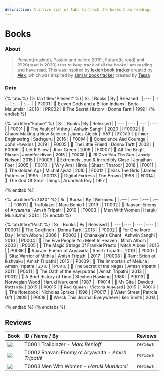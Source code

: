 ```yaml
---
description: A active list of tabs to track the books I am reading.
---
```


# Books

### About

> Present\(reading\), Past\(in and before 2019\), Future\(to read\) and 2020\(read in 2020\) tabs to keep track of all the books I am reading and have read. This was inspired by [lexie’s book tracker](https://books.alexwlchan.net/) created by [Alex](https://alexwlchan.net/), which was inspired by [similar book tracker](http://tessa-books.glitch.me/) created by [Tessa](https://twitter.com/tessthornton)

### Data

{% tabs %}
{% tab title="Present" %}
| Sr. | Books | By | Released |
| :--- | :--- | :--- | :--- |
| PR001 | 📖 Eleven Gods and a Billion Indians | Boria Majumdar | 2018 |
| PR002 | 📖 The Secret History | Donna Tartt | 1992 |
{% endtab %}

{% tab title="Future" %}
| Sr. | Books | By | Released |
| :--- | :--- | :--- | :--- |
| F0001 | 📖 The Vault of Vishnu | Ashwin Sanghi | 2020 |
| F0002 | 📖 Chaos: Making a New Science | James Gleick | 1987 |
| F0003 | 📖 Inner Engineering | Sadhguru | 2016 |
| F0004 | 📖 Conscience And Courage | John Hawkins | 2019 |
| F0005 | 📖 The Little Friend | Donna Tartt | 2003 |
| F0006 | 📖 Let It Snow | Jhon Green | 2008 |
| F0007 | 📖 All The Bright Places | Jennifer Niven | 2015 |
| F0008 | 📖 I'll Give You The Sun | Jandy Nelson | 2015 |
| F0009 | 📖 Extremely Loud & Incredibly Close | Jonathan Foer | 2005 |
| F0010 | 📖 Why Am I Hindu | Shashi Tharoor | 2018 |
| F0011 | 📖 The Golden Age | Michal Ajvaz | 2010 |
| F0012 | 📖 Kiss The Girls | James Patterson | 1995 |
| F0013 | 📖 Digital Fortress | Dan Brown | 1998 |
| F0014 | 📖 The God Of Small Things | Arundhati Roy | 1997 |

{% endtab %}

{% tab title="in 2020" %}
| Sr. | Books | By | Released |
| :--- | :--- | :--- | :--- |
| T0001 | 📖 Trailblazer | Marc Benioff | 2019 |
| T0002 | 📖 Raavan: Enemy of Aryavarta | Amish Tripathi | 2019 |
| T0003 | 📖 Men With Women | Haruki Murukami | 2014 |
{% endtab %}

{% tab title="Past" %}
| Sr. | Books | By | Released |
| :--- | :--- | :--- | :--- |
| P0001 | 📖 The Goldfinch | Donna Tartt | 2013 |
| P0002 | 📖 For One More Day | Mitch Albom | 2006 |
| P0003 | 📖 Chanakya's Chant | Ashwin Sanghi | 2010 |
| P0004 | 📖 The Five People You Meet In Heaven | Mitch Albom | 2003 |
| P0005 | 📖 The Magic Strings Of Frankie Presto | Mitch Albom | 2015 |
| P0006 | 📖 Raavan: Enemy of Aryavarta | Amish Tripathi | 2019 |
| P0007 | 📖 Sita: Warrior of Mithila | Amish Tripathi | 2017 |
| P0008 | 📖 Ram: Scion of Ikshvaku | Amish Tripathi | 2015 |
| P0009 | 📖 The Immortals of Meluha | Amish Tripathi | 2010 |
| P0010 | 📖 The Secret of the Nagas | Amish Tripathi | 2011 |
| P0011 | 📖 The Oath of the Vayuputras | Amish Tripathi | 2013 |
| P0012 | 📖 A Brief History of Time | Stephen Hawking | 1988 |
| P0013 | 📖 Norwegian Wood | Haruki Murukami | 1987 |
| P0014 | 📖 My Gita | Devdutt Pattanaik | 2015 |
| P0015 | 📖 Red Queen | Victoria Aveyard | 2015 |
| P0016 | 📖 The Notebook | Nicholas Spraks | 1996 |
| P0017 | 📖 Water Street | Patrcia  Giff | 2008 |
| P0018 | 📖 Wreck This Journal Everywhere | Keri Smith | 2014 |

{% endtab %}
{% endtabs %}

## Reviews

| Book | ID / Name / By | Reviews |
| :--- | :--- | :--- |
| ![](https://images1.penguinrandomhouse.com/cover/9781984825193) | T0001   Trailblazer   - _Marc Benioff_ | `reviews` |
| ![](https://images-na.ssl-images-amazon.com/images/I/51hnUhkqpOL.jpg) | T0002   Raavan: Enemy   of Aryavarta    - _Amish Tripathi_ | `reviews` |
| ![](https://images-na.ssl-images-amazon.com/images/I/41gvt%2BSNErL._SX322_BO1,204,203,200_.jpg) | T0003   Men With    Women    - _Haruki Murukami_ | `reviews` |

